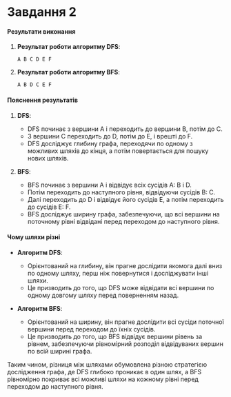# Завдання 2

#### Результати виконання 

1. **Результат роботи алгоритму DFS**:
   ```
   A B C D E F
   ```
2. **Результат роботи алгоритму BFS**:
   ```
   A B D C E F
   ```

#### Пояснення результатів

1. **DFS**:
   - DFS починає з вершини A і переходить до вершини B, потім до C. 
   - З вершини C переходить до D, потім до E, і врешті до F.
   - DFS досліджує глибину графа, переходячи по одному з можливих шляхів до кінця, а потім повертається для пошуку нових шляхів.

2. **BFS**:
   - BFS починає з вершини A і відвідує всіх сусідів A: B і D.
   - Потім переходить до наступного рівня, відвідуючи сусідів B: C.
   - Далі переходить до D і відвідує його сусідів E, а потім переходить до сусідів E: F.
   - BFS досліджує ширину графа, забезпечуючи, що всі вершини на поточному рівні відвідані перед переходом до наступного рівня.

#### Чому шляхи різні

- **Алгоритм DFS**:
  - Орієнтований на глибину, він прагне дослідити якомога далі вниз по одному шляху, перш ніж повернутися і досліджувати інші шляхи.
  - Це призводить до того, що DFS може відвідати всі вершини по одному довгому шляху перед поверненням назад.

- **Алгоритм BFS**:
  - Орієнтований на ширину, він прагне дослідити всі сусіди поточної вершини перед переходом до їхніх сусідів.
  - Це призводить до того, що BFS відвідує вершини рівень за рівнем, забезпечуючи рівномірний розподіл відвідуваних вершин по всій ширині графа.

Таким чином, різниця між шляхами обумовлена різною стратегією дослідження графа, де DFS глибоко проникає в один шлях, а BFS рівномірно покриває всі можливі шляхи на кожному рівні перед переходом до наступного рівня.